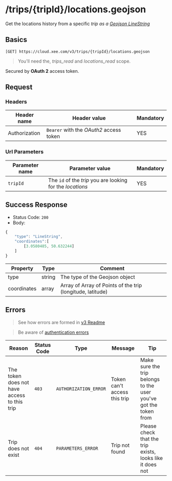 # /trips/{tripId}/locations.geojson

Get the locations history from a specific *trip as a [Geojson LineString](http://geojson.org/geojson-spec.html#id3)*

## Basics

`[GET] https://cloud.xee.com/v3/trips/{tripId}/locations.geojson`

> You'll need the, *trips_read* and *locations_read* scope.

Secured by **OAuth 2** access token.

## Request

### Headers

|Header name|Header value|Mandatory|
|---|---|---|
|Authorization|`Bearer` with the *OAuth2* access token|YES|

### Url Parameters

|Parameter name|Parameter value|Mandatory|
|---|---|---|
|`tripId`|The `id` of the *trip* you are looking for the *locations*|YES|

## Success Response

- Status Code: `200`
- Body:

```javascript 
{
	"type": "LineString",
	"coordinates":[
		[3.0580485, 50.632244]
	]
}
```



|Property|Type|Comment|
|---|---|---|
|type|string|The type of the Geojson object|
|coordinates|array|Array of Array of Points of the trip (longitude, latitude)|

## Errors

> See how errors are formed in [v3 Readme](../README.md)

> Be aware of [authentication errors](../auth/README.md)

|Reason|Status Code|Type|Message|Tip|
|---|---|---|---|---|
|The token does not have access to this trip|`403`|`AUTHORIZATION_ERROR`|Token can't access this trip|Make sure the trip belongs to the user you've got the token from|
|Trip does not exist|`404`|`PARAMETERS_ERROR`|Trip not found|Please check that the trip exists, looks like it does not|